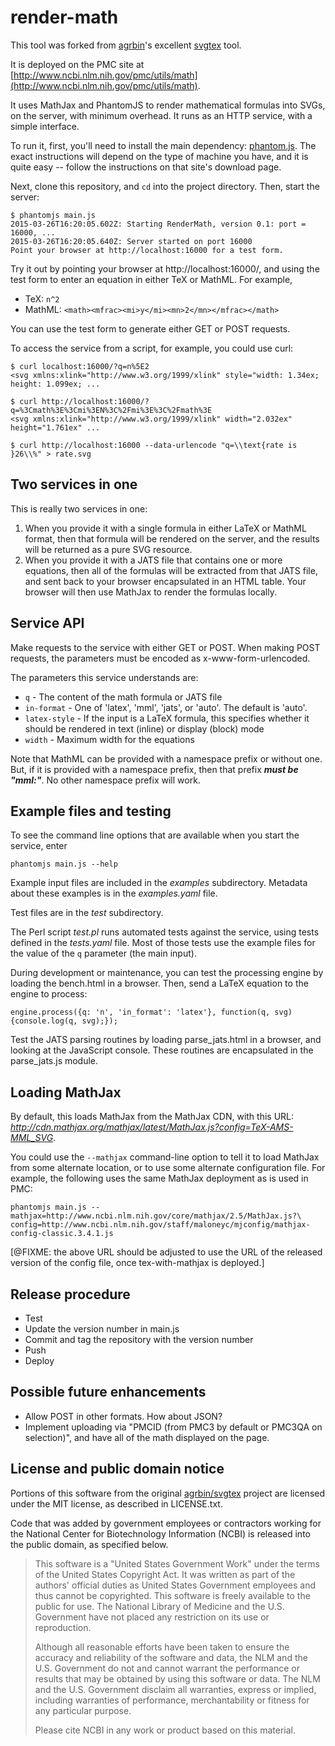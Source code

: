 render-math
===========

This tool was forked from 
[agrbin](https://github.com/agrbin)'s excellent [svgtex](https://github.com/agrbin/svgtex) 
tool.

It is deployed on the PMC site at 
[http://www.ncbi.nlm.nih.gov/pmc/utils/math](http://www.ncbi.nlm.nih.gov/pmc/utils/math).

It uses MathJax and PhantomJS to render mathematical formulas into SVGs, on the server,
with minimum overhead. It runs as an HTTP service, with a simple interface.

To run it, first, you'll need to install the main dependency:
[phantom.js](http://phantomjs.org/). The exact instructions will depend on the type
of machine you have, and it is quite easy -- follow the instructions on that site's
download page.

Next, clone this repository, and `cd` into the project directory.
Then, start the server:

```
$ phantomjs main.js
2015-03-26T16:20:05.602Z: Starting RenderMath, version 0.1: port = 16000, ...
2015-03-26T16:20:05.640Z: Server started on port 16000
Point your browser at http://localhost:16000 for a test form.
```

Try it out by pointing your browser at http://localhost:16000/, and using the test form
to enter an equation in either TeX or MathML. For example,

* TeX:  `n^2`
* MathML: `<math><mfrac><mi>y</mi><mn>2</mn></mfrac></math>`

You can use the test form to generate either GET or POST requests.

To access the service from a script, for example, you could use curl:

```
$ curl localhost:16000/?q=n%5E2
<svg xmlns:xlink="http://www.w3.org/1999/xlink" style="width: 1.34ex; height: 1.099ex; ...

$ curl http://localhost:16000/?q=%3Cmath%3E%3Cmi%3EN%3C%2Fmi%3E%3C%2Fmath%3E
<svg xmlns:xlink="http://www.w3.org/1999/xlink" width="2.032ex" height="1.761ex" ...

$ curl http://localhost:16000 --data-urlencode "q=\\text{rate is }26\\%" > rate.svg
```

Two services in one
-------------------

This is really two services in one:

1. When you provide it with a single formula in either LaTeX or MathML format, then 
  that formula will be rendered on the server, and the results will be returned as 
  a pure SVG resource.
2. When you provide it with a JATS file that contains one or more equations, then 
  all of the formulas will be extracted from that JATS file, and sent back to your 
  browser encapsulated in an HTML table. Your browser will then use MathJax to render 
  the formulas locally.


Service API
-----------

Make requests to the service with either GET or POST. When making POST requests, the
parameters must be encoded as x-www-form-urlencoded.

The parameters this service understands are:

* `q` - The content of the math formula or JATS file
* `in-format` - One of 'latex', 'mml', 'jats', or 'auto'. The default is 'auto'.
* `latex-style` - If the input is a LaTeX formula, this specifies whether it should
  be rendered in text (inline) or display (block) mode
* `width` - Maximum width for the equations

Note that MathML can be provided with a namespace prefix or without one. But,
if it is provided with a namespace prefix, then that prefix ***must be "mml:"***. 
No other namespace prefix will work.


Example files and testing
-------------------------

To see the command line options that are available when you start the service, enter

    phantomjs main.js --help

Example input files are included in the *examples* subdirectory. Metadata about these
examples is in the *examples.yaml* file.

Test files are in the *test* subdirectory.

The Perl script *test.pl* runs automated tests against the service, using tests defined
in the *tests.yaml* file. Most of those tests use the example files 
for the value of the `q` parameter (the main input).

During development or maintenance, you can test the processing engine by loading the
bench.html in a browser.  Then, send a LaTeX equation to the engine to process:

```
engine.process({q: 'n', 'in_format': 'latex'}, function(q, svg) {console.log(q, svg);});
```

Test the JATS parsing routines by loading parse_jats.html in a browser, and looking
at the JavaScript console. These routines are encapsulated in the parse_jats.js 
module.


Loading MathJax
---------------

By default, this loads MathJax from the MathJax CDN, with this URL:
*http://cdn.mathjax.org/mathjax/latest/MathJax.js?config=TeX-AMS-MML_SVG*.

You could use the `--mathjax` command-line option to tell it to load MathJax from
some alternate location, or to use some alternate configuration file.  For example,
the following uses the same MathJax deployment as is used in PMC:

```
phantomjs main.js --mathjax=http://www.ncbi.nlm.nih.gov/core/mathjax/2.5/MathJax.js?\
config=http://www.ncbi.nlm.nih.gov/staff/maloneyc/mjconfig/mathjax-config-classic.3.4.1.js
```

[@FIXME: the above URL should be adjusted to use the URL of the released version of the config
file, once tex-with-mathjax is deployed.]


Release procedure
-----------------

* Test
* Update the version number in main.js
* Commit and tag the repository with the version number
* Push
* Deploy

Possible future enhancements
----------------------------

- Allow POST in other formats.  How about JSON?
- Implement uploading via "PMCID (from PMC3 by default or PMC3QA on selection)", and 
  have all of the math displayed on the page.

License and public domain notice
--------------------------------

Portions of this software from the original [agrbin/svgtex](https://github.com/agrbin/svgtex) project are
licensed under the MIT license, as described in LICENSE.txt.

Code that was added by government employees or contractors working for the
National Center for Biotechnology Information (NCBI) is released into the public
domain, as specified below.

> This software is a "United States Government Work" under the terms of the United States Copyright Act. It was written as part of the authors' official duties as United States Government employees and thus cannot be copyrighted. This software is freely available to the public for use. The National Library of Medicine and the U.S. Government have not placed any restriction on its use or reproduction.
>
> Although all reasonable efforts have been taken to ensure the accuracy and reliability of the software and data, the NLM and the U.S. Government do not and cannot warrant the performance or results that may be obtained by using this software or data. The NLM and the U.S. Government disclaim all warranties, express or implied, including warranties of performance, merchantability or fitness for any particular purpose.
> 
> Please cite NCBI in any work or product based on this material.

